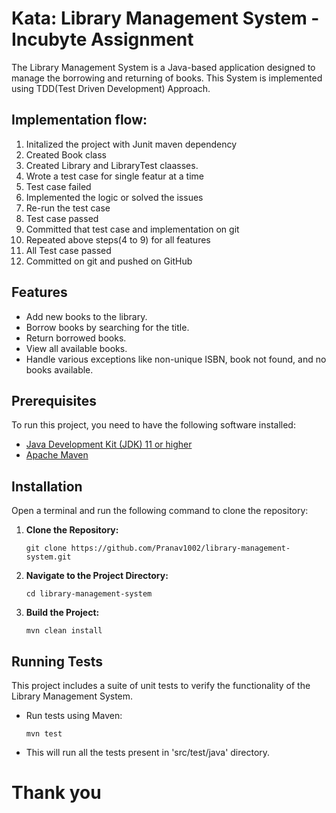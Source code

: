 # Kata: Library Management System - Incubyte Assignment

The Library Management System is a Java-based application designed to manage the borrowing and returning of books. This System is implemented using TDD(Test Driven Development) Approach.

## Implementation flow:

1. Initalized the project with Junit maven dependency
2. Created Book class
3. Created Library and LibraryTest claasses.
4. Wrote a test case for single featur at a time
5. Test case failed
6. Implemented the logic or solved the issues
7. Re-run the test case
8. Test case passed
9. Committed that test case and implementation on git
10. Repeated above steps(4 to 9) for all features
11. All Test case passed
12. Committed on git and pushed on GitHub

## Features

- Add new books to the library.
- Borrow books by searching for the title.
- Return borrowed books.
- View all available books.
- Handle various exceptions like non-unique ISBN, book not found, and no books available.

## Prerequisites

To run this project, you need to have the following software installed:

- [Java Development Kit (JDK) 11 or higher](https://www.oracle.com/java/technologies/javase-jdk11-downloads.html)
- [Apache Maven](https://maven.apache.org/install.html)

## Installation

   Open a terminal and run the following command to clone the repository:

1. **Clone the Repository:**
   ```
   git clone https://github.com/Pranav1002/library-management-system.git
   ```
  
2. **Navigate to the Project Directory:**
   ```
   cd library-management-system
   ```

3. **Build the Project:**
   ```
   mvn clean install
   ```

## Running Tests

This project includes a suite of unit tests to verify the functionality of the Library Management System.

- Run tests using Maven:
  ```
  mvn test
  ```
- This will run all the tests present in 'src/test/java' directory.


# Thank you 
